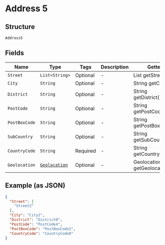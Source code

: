 
# Address 5

## Structure

`Address5`

## Fields

| Name | Type | Tags | Description | Getter | Setter |
|  --- | --- | --- | --- | --- | --- |
| `Street` | `List<String>` | Optional | - | List<String> getStreet() | setStreet(List<String> street) |
| `City` | `String` | Optional | - | String getCity() | setCity(String city) |
| `District` | `String` | Optional | - | String getDistrict() | setDistrict(String district) |
| `PostCode` | `String` | Optional | - | String getPostCode() | setPostCode(String postCode) |
| `PostBoxCode` | `String` | Optional | - | String getPostBoxCode() | setPostBoxCode(String postBoxCode) |
| `SubCountry` | `String` | Optional | - | String getSubCountry() | setSubCountry(String subCountry) |
| `CountryCode` | `String` | Required | - | String getCountryCode() | setCountryCode(String countryCode) |
| `Geolocation` | [`Geolocation`](../../doc/models/geolocation.md) | Optional | - | Geolocation getGeolocation() | setGeolocation(Geolocation geolocation) |

## Example (as JSON)

```json
{
  "Street": [
    "Street2"
  ],
  "City": "City2",
  "District": "District0",
  "PostCode": "PostCode4",
  "PostBoxCode": "PostBoxCode2",
  "CountryCode": "CountryCode0"
}
```

